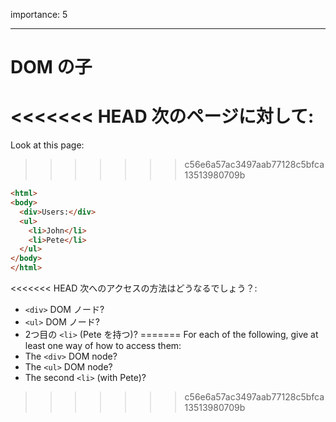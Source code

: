 importance: 5

---

# DOM の子

<<<<<<< HEAD
次のページに対して:
=======
Look at this page:
>>>>>>> c56e6a57ac3497aab77128c5bfca13513980709b

```html
<html>
<body>
  <div>Users:</div>
  <ul>
    <li>John</li>
    <li>Pete</li>
  </ul>
</body>
</html>
```

<<<<<<< HEAD
次へのアクセスの方法はどうなるでしょう？:
- `<div>` DOM ノード?
- `<ul>` DOM ノード?
- 2つ目の `<li>` (Pete を持つ)?
=======
For each of the following, give at least one way of how to access them:
- The `<div>` DOM node?
- The `<ul>` DOM node?
- The second `<li>` (with Pete)?
>>>>>>> c56e6a57ac3497aab77128c5bfca13513980709b
